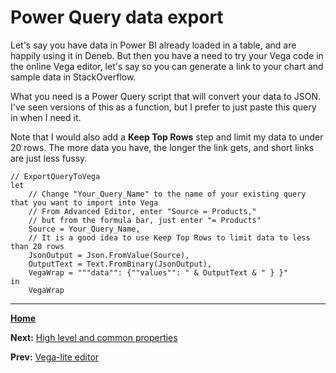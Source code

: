 # Power Query data export
Let's say you have data in Power BI already loaded in a table, and are happily using it in Deneb. But then you have a need to try your Vega code in the online Vega editor, let's say so you can generate a link to your chart and sample data in StackOverflow.

What you need is a Power Query script that will convert your data to JSON. I've seen versions of this as a function, but I prefer to just paste this query in when I need it.

Note that I would also add a **Keep Top Rows** step and limit my data to under 20 rows. The more data you have, the longer the link gets, and short links are just less fussy.

```
// ExportQueryToVega
let
    // Change "Your_Query_Name" to the name of your existing query that you want to import into Vega
    // From Advanced Editor, enter "Source = Products,"
    // but from the formula bar, just enter "= Products"
    Source = Your_Query_Name,
    // It is a good idea to use Keep Top Rows to limit data to less than 20 rows
    JsonOutput = Json.FromValue(Source),
    OutputText = Text.FromBinary(JsonOutput),
    VegaWrap = """data"": {""values"": " & OutputText & " } }"
in
    VegaWrap
```

---
[**Home**](../README.md)

**Next:** [High level and common properties](./properties.md)

**Prev:** [Vega-lite editor](./vega-lite-editor.md)
